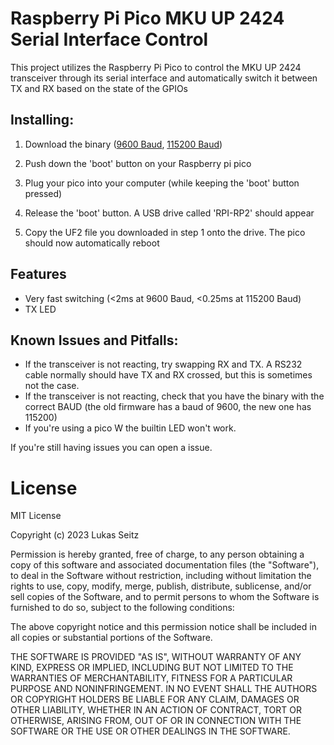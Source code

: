 
# Raspberry Pi Pico MKU UP 2424 Serial Interface Control

  

This project utilizes the Raspberry Pi Pico to control the MKU UP 2424 transceiver through its serial interface and automatically switch it between TX and RX based on the state of the GPIOs

  

## Installing:

1. Download the binary ([9600 Baud](https://raw.githubusercontent.com/luki34567780/tx_controller/master/firmware_9600.uf2), [115200 Baud](https://raw.githubusercontent.com/luki34567780/tx_controller/master/firmware_115200.uf2))

2. Push down the 'boot' button on your Raspberry pi pico

3. Plug your pico into your computer (while keeping the 'boot' button pressed)

4. Release the 'boot' button. A USB drive called 'RPI-RP2' should appear

5. Copy the UF2 file you downloaded in step 1 onto the drive. The pico should now automatically reboot

## Features

- Very fast switching (<2ms at 9600 Baud, <0.25ms at 115200 Baud)
- TX LED
  

## Known Issues and Pitfalls:

- If the transceiver is not reacting, try swapping RX and TX. A RS232 cable normally should have TX and RX crossed, but this is sometimes not the case.
- If the transceiver is not reacting, check that you have the binary with the correct BAUD (the old firmware has a baud of 9600, the new one has 115200)
- If you're using a pico W the builtin LED won't work. 


If you're still having issues you can open a issue.


# License

MIT License

Copyright (c) 2023 Lukas Seitz

Permission is hereby granted, free of charge, to any person obtaining a copy
of this software and associated documentation files (the "Software"), to deal
in the Software without restriction, including without limitation the rights
to use, copy, modify, merge, publish, distribute, sublicense, and/or sell
copies of the Software, and to permit persons to whom the Software is
furnished to do so, subject to the following conditions:

The above copyright notice and this permission notice shall be included in all
copies or substantial portions of the Software.

THE SOFTWARE IS PROVIDED "AS IS", WITHOUT WARRANTY OF ANY KIND, EXPRESS OR
IMPLIED, INCLUDING BUT NOT LIMITED TO THE WARRANTIES OF MERCHANTABILITY,
FITNESS FOR A PARTICULAR PURPOSE AND NONINFRINGEMENT. IN NO EVENT SHALL THE
AUTHORS OR COPYRIGHT HOLDERS BE LIABLE FOR ANY CLAIM, DAMAGES OR OTHER
LIABILITY, WHETHER IN AN ACTION OF CONTRACT, TORT OR OTHERWISE, ARISING FROM,
OUT OF OR IN CONNECTION WITH THE SOFTWARE OR THE USE OR OTHER DEALINGS IN THE
SOFTWARE.